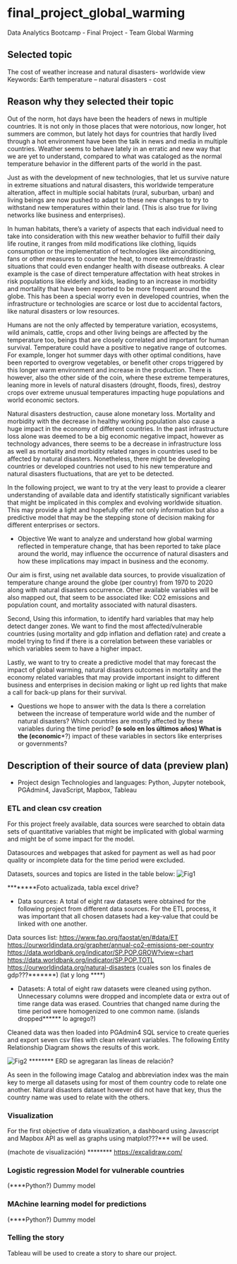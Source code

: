 # final_project_global_warming
Data Analytics Bootcamp - Final Project - Team Global Warming


## Selected topic 
The cost of weather increase and natural disasters- worldwide view
 Keywords: Earth temperature – natural disasters - cost



## Reason why they selected their topic 

Out of the norm, hot days have been the headers of news in multiple countries. It is not only in those places that were notorious, now longer, hot summers are common, but lately hot days for countries that hardly lived through a hot environment have been the talk in news and media in multiple countries. Weather seems to behave lately in an erratic and new way that we are yet to understand, compared to what was cataloged as the normal temperature behavior in the different parts of the world in the past.

Just as with the development of new technologies, that let us survive nature in extreme situations and natural disasters, this worldwide temperature alteration, affect in multiple social habitats (rural, suburban, urban) and living beings are now pushed to adapt to these new changes to try to withstand new temperatures within their land. (This is also true for living networks like business and enterprises).  

In human habitats, there’s a variety of aspects that each individual need to take into consideration with this new weather behavior to fulfill their daily life routine, it ranges from mild modifications like clothing, liquids consumption or the implementation of technologies like airconditioning, fans or other measures to counter the heat, to more extreme/drastic situations that could even endanger health with disease outbreaks. A clear example is the case of direct temperature affectation with heat strokes in risk populations like elderly and kids, leading to an increase in morbidity and mortality that have been reported to be more frequent around the globe. This has been a special worry even in developed countries, when the infrastructure or technologies are scarce or lost due to accidental factors, like natural disasters or low resources. 

Humans are not the only affected by temperature variation, ecosystems, wild animals, cattle, crops and other living beings are affected by the temperature too, beings that are closely correlated and important for human survival. 
Temperature could have a positive to negative range of outcomes. For example, longer hot summer days with other optimal conditions, have been reported to overgrow vegetables, or benefit other crops triggered by this longer warm environment and increase in the production. There is however, also the other side of the coin, where these extreme temperatures, leaning more in levels of natural disasters (drought, floods, fires), destroy crops over extreme unusual temperatures impacting huge populations and world economic sectors.  

Natural disasters destruction, cause alone monetary loss. Mortality and morbidity with the decrease in healthy working population also cause a huge impact in the economy of different countries. In the past infrastructure loss alone was deemed to be a big economic negative impact, however as technology advances, there seems to be a decrease in infrastructure loss as well as mortality and morbidity related ranges in countries used to be affected by natural disasters. Nonetheless, there might be developing countries or developed countries not used to his new temperature and natural disasters fluctuations, that are yet to be detected. 

In the following project, we want to try at the very least to provide a clearer understanding of available data and identify statistically significant variables that might be implicated in this complex and evolving worldwide situation. This may provide a light and hopefully offer not only information but also a predictive model that may be the stepping stone of decision making for different enterprises or sectors. 



- Objective 
We want to analyze and understand how global warming reflected in temperature change, that has been reported to take place around the world, may influence the occurrence of natural disasters and how these implications may impact in business and the economy. 

Our aim is first, using net available data sources, to provide visualization of temperature change around the globe (per country) from 1970 to 2020 along with natural disasters occurrence. Other available variables will be also mapped out, that seem to be associated like: CO2 emissions and population count, and mortality associated with natural disasters. 

Second, Using this information, to identify hard variables that may help detect danger zones. We want to find the most affected/vulnerable countries (using mortality and gdp inflation and deflation rate) and create a model trying to find if there is a correlation between these variables or which variables seem to have a higher impact. 

Lastly, we want to try to create a predictive model that may forecast the impact of global warming, natural disasters outcomes in mortality and the economy related variables that may provide important insight to different business and enterprises in decision making or light up red lights that make a call for back-up plans for their survival.  


- Questions we hope to answer with the data
Is there a correlation between the increase of temperature world wide and the number of natural disasters?
Which countries are mostly affected by these variables during the time period? ****(o solo en los últimos años)
What is the (economic*****?) impact of these variables in sectors like enterprises or governments?



## Description of their source of data (preview plan)
- Project design 
Technologies and languages: Python, Jupyter notebook, PGAdmin4,  JavaScript, Mapbox, Tableau 


### ETL and clean csv creation
For this project freely available, data sources were searched to obtain data sets of quantitative variables that might be implicated with global warming and might be of some impact for the model. 

Datasources and webpages that asked for payment as well as had poor quality or incomplete data for the time period were excluded. 

Datasets, sources and topics are listed in the table below:
![Fig1]()

********Foto actualizada, tabla excel drive?

- Data sources: A total of eight raw datasets were obtained for the following project from different data sources. For the ETL process, it was important that all chosen datasets had a key-value that could be linked with one another. 

Data sources list: 
https://www.fao.org/faostat/en/#data/ET
https://ourworldindata.org/grapher/annual-co2-emissions-per-country
https://data.worldbank.org/indicator/SP.POP.GROW?view=chart
https://data.worldbank.org/indicator/SP.POP.TOTL
https://ourworldindata.org/natural-disasters
(cuales son los finales de gdp???*******)
(lat y long ****)

- Datasets: 
A total of eight raw datasets were cleaned using python. Unnecessary columns were dropped and incomplete data or extra out of time range data was erased. Countries that changed name during the time period were homogenized to one common name. (islands dropped****** lo agrego?)

Cleaned data was then loaded into PGAdmin4 SQL service to create queries  and export seven csv files with clean relevant variables. 
The following Entity Relationship Diagram shows the results of this work.     

![Fig2](erd)
******** ERD se agregaran las líneas de relación?

As seen in the following image Catalog and abbreviation index was the main key to merge all datasets using for most of them country code to relate one another. Natural disasters dataset however did not have that key, thus the country name was used to relate with the others.   





### Visualization
For the first objective of data visualization, a dashboard using Javascript and Mapbox API as well as graphs using matplot???*** will be used.

(machote de visualización) ********
https://excalidraw.com/



### Logistic regression Model for vulnerable countries
(****Python?) Dummy model


### MAchine learning model for predictions
(****Python?) Dummy model



### Telling the story
Tableau will be used to create a story to share our project. 




